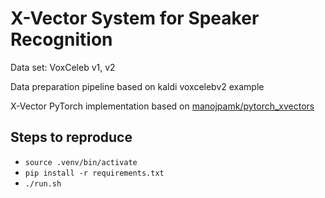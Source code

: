 # X-Vector System for Speaker Recognition

Data set: VoxCeleb v1, v2

Data preparation pipeline based on kaldi voxcelebv2 example

X-Vector PyTorch implementation based on [manojpamk/pytorch_xvectors](https://github.com/manojpamk/pytorch_xvectors)

## Steps to reproduce
 - `source .venv/bin/activate`
 - `pip install -r requirements.txt`
 - `./run.sh`
 
